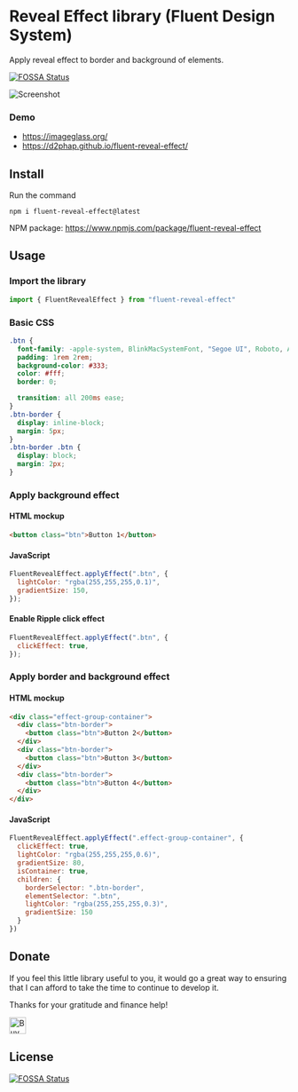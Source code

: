 # Reveal Effect library (Fluent Design System)
Apply reveal effect to border and background of elements.

[![FOSSA Status](https://app.fossa.io/api/projects/git%2Bgithub.com%2Fd2phap%2Ffluent-reveal-effect.svg?type=shield)](https://app.fossa.io/projects/git%2Bgithub.com%2Fd2phap%2Ffluent-reveal-effect?ref=badge_shield)

![Screenshot](https://github.com/d2phap/fluent-ui/raw/master/docs/screenshot.png)


### Demo
- https://imageglass.org/
- https://d2phap.github.io/fluent-reveal-effect/

## Install
Run the command
```
npm i fluent-reveal-effect@latest
```

NPM package: https://www.npmjs.com/package/fluent-reveal-effect

## Usage

### Import the library
```js
import { FluentRevealEffect } from "fluent-reveal-effect"
```


### Basic CSS
```css
.btn {
  font-family: -apple-system, BlinkMacSystemFont, "Segoe UI", Roboto, Arial, sans-serif;
  padding: 1rem 2rem;
  background-color: #333;
  color: #fff;
  border: 0;

  transition: all 200ms ease;
}
.btn-border {
  display: inline-block;
  margin: 5px;
}
.btn-border .btn {
  display: block;
  margin: 2px;
}
```


### Apply background effect
#### HTML mockup
```html
<button class="btn">Button 1</button>
```
#### JavaScript
```js
FluentRevealEffect.applyEffect(".btn", {
  lightColor: "rgba(255,255,255,0.1)",
  gradientSize: 150,
});
```

#### Enable Ripple click effect
````js
FluentRevealEffect.applyEffect(".btn", {
  clickEffect: true,
});
````

### Apply border and background effect
#### HTML mockup
```html
<div class="effect-group-container">
  <div class="btn-border">
    <button class="btn">Button 2</button>
  </div>
  <div class="btn-border">
    <button class="btn">Button 3</button>
  </div>
  <div class="btn-border">
    <button class="btn">Button 4</button>
  </div>
</div>
```

#### JavaScript
```js
FluentRevealEffect.applyEffect(".effect-group-container", {
  clickEffect: true,
  lightColor: "rgba(255,255,255,0.6)",
  gradientSize: 80,
  isContainer: true,
  children: {
    borderSelector: ".btn-border",
    elementSelector: ".btn",
    lightColor: "rgba(255,255,255,0.3)",
    gradientSize: 150
  }
})
```

## Donate
If you feel this little library useful to you, it would go a great way to ensuring that I can afford to take the time to continue to develop it.

Thanks for your gratitude and finance help!

<a href="https://www.paypal.me/d2phap" target="_blank" title="Buy me a beer?">
<img src="https://img.shields.io/badge/PayPal-Donate%20$10%20-009be1.svg?maxAge=3600" height="30" alt="Buy me a beer?">
</a>



## License
[![FOSSA Status](https://app.fossa.io/api/projects/git%2Bgithub.com%2Fd2phap%2Ffluent-reveal-effect.svg?type=large)](https://app.fossa.io/projects/git%2Bgithub.com%2Fd2phap%2Ffluent-reveal-effect?ref=badge_large)
